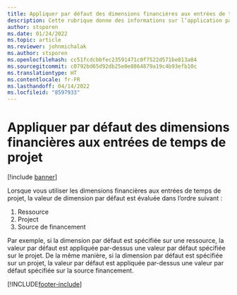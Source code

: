 ```yaml
---
title: Appliquer par défaut des dimensions financières aux entrées de temps de projet
description: Cette rubrique donne des informations sur l’application par défaut de dimensions financières aux entrées de temps.
author: stsporen
ms.date: 01/24/2022
ms.topic: article
ms.reviewer: johnmichalak
ms.author: stsporen
ms.openlocfilehash: cc51fcdcbbfec23591471c0f7522d571be813a84
ms.sourcegitcommit: c0792bd65d92db25e0e8864879a19c4b93efb10c
ms.translationtype: HT
ms.contentlocale: fr-FR
ms.lasthandoff: 04/14/2022
ms.locfileid: "8597933"
---
```

# <a name="defaulting-financial-dimensions-for-project-time-entries"></a>Appliquer par défaut des dimensions financières aux entrées de temps de projet

[!include [banner](../includes/banner.md)]

Lorsque vous utiliser les dimensions financières aux entrées de temps de projet, la valeur de dimension par défaut est évaluée dans l’ordre suivant :

1. Ressource
2. Project
3. Source de financement

Par exemple, si la dimension par défaut est spécifiée sur une ressource, la valeur par défaut est appliquée par-dessus une valeur par défaut spécifiée sur le projet. De la même manière, si la dimension par défaut est spécifiée sur un projet, la valeur par défaut est appliquée par-dessus une valeur par défaut spécifiée sur la source financement.

[!INCLUDE[footer-include](../includes/footer-banner.md)]
